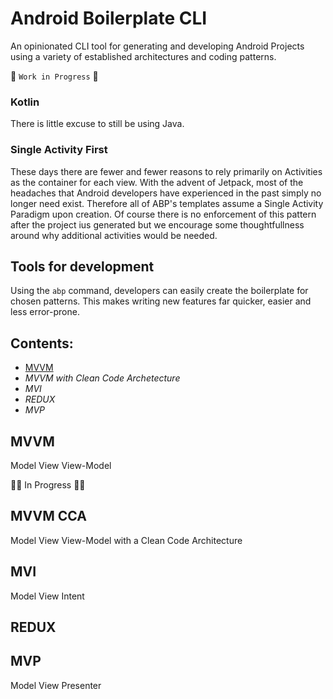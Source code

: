 # Android Boilerplate CLI
An opinionated CLI tool for generating and developing Android Projects using a variety of established architectures and coding patterns.

:construction: `Work in Progress` :construction:
### Kotlin
There is little excuse to still be using Java. 

### Single Activity First
These days there are fewer and fewer reasons to rely primarily on Activities as the container for each view. With the advent of Jetpack, most of the headaches that Android developers have experienced in the past simply no longer need exist. Therefore all of ABP's templates assume a Single Activity Paradigm upon creation. Of course there is no enforcement of this pattern after the project ius generated but we encourage some thoughtfullness around why additional activities would be needed.


## Tools for development
Using the ```abp``` command, developers can easily create the boilerplate for chosen patterns. This makes writing new features far quicker, easier and less error-prone. 

## Contents:
 - [MVVM](#mvvm)
 - *MVVM with Clean Code Archetecture*
 - *MVI*
 - *REDUX*
 - *MVP*
 
 
 
 
 ## MVVM
 Model View View-Model
 
 :construction::hammer: In Progress :hammer::construction:
 
 
 ## MVVM CCA
 Model View View-Model with a Clean Code Architecture
 
 ## MVI
 Model View Intent
 
 ## REDUX
 
 
 ## MVP
 Model View Presenter
 
